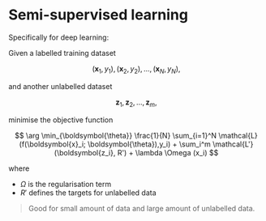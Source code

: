 # Semi-supervised learning

Specifically for deep learning:

Given a labelled training dataset

$$
(\boldsymbol{x}_1,y_1), (\boldsymbol{x}_2,y_2), ..., (\boldsymbol{x}_N,y_N),
$$

and another unlabelled dataset

$$
\boldsymbol{z}_1, \boldsymbol{z}_2, ..., \boldsymbol{z}_m,
$$

minimise the objective function

$$
\arg \min_{\boldsymbol{\theta}} \frac{1}{N} \sum_{i=1}^N \mathcal{L}(f(\boldsymbol{x}_i; \boldsymbol{\theta}),y_i) + \sum_i^m \mathcal{L'}(\boldsymbol{z_i}, R') + \lambda \Omega (x_i)
$$

where

* $\Omega$ is the regularisation term 
* $R'$ defines the targets for unlabelled data

> Good for small amount of data and large amount of unlabelled data.
